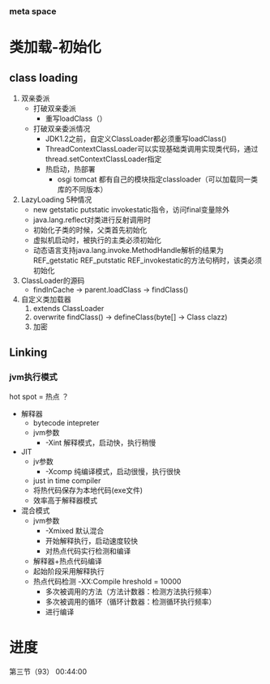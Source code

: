 

### meta space

# 类加载-初始化

## class loading

1. 双亲委派
   - 打破双亲委派
     - 重写loadClass（）
   - 打破双亲委派情况
     - JDK1.2之前，自定义ClassLoader都必须重写loadClass()
     - ThreadContextClassLoader可以实现基础类调用实现类代码，通过thread.setContextClassLoader指定
     - 热启动，热部署
       - osgi tomcat 都有自己的模块指定classloader（可以加载同一类库的不同版本）
2. LazyLoading 5种情况
   - new getstatic putstatic invokestatic指令，访问final变量除外
   - java.lang.reflect对类进行反射调用时
   - 初始化子类的时候，父类首先初始化
   - 虚拟机启动时，被执行的主类必须初始化
   - 动态语言支持java.lang.invoke.MethodHandle解析的结果为REF_getstatic REF_putstatic REF_invokestatic的方法句柄时，该类必须初始化
3. ClassLoader的源码
   - findInCache -> parent.loadClass -> findClass()
4. 自定义类加载器
   1. extends ClassLoader
   2. overwrite findClass() -> defineClass(byte[] -> Class clazz)
   3. 加密

## Linking



### jvm执行模式

hot spot = 热点  ？

- 解释器
  - bytecode intepreter
  - jvm参数
    - -Xint 解释模式，启动快，执行稍慢
- JIT
  - jv参数
    - -Xcomp 纯编译模式，启动很慢，执行很快
  - just in time compiler
  - 将热代码保存为本地代码(exe文件)
  - 效率高于解释器模式
- 混合模式 
  - jvm参数
    - -Xmixed 默认混合
    - 开始解释执行，启动速度较快
    - 对热点代码实行检测和编译
  - 解释器+热点代码编译
  - 起始阶段采用解释执行
  - 热点代码检测 -XX:Compile hreshold = 10000
    - 多次被调用的方法（方法计数器：检测方法执行频率）
    - 多次被调用的循环（循环计数器：检测循环执行频率）
    - 进行编译









# 进度

 第三节（93）  00:44:00

